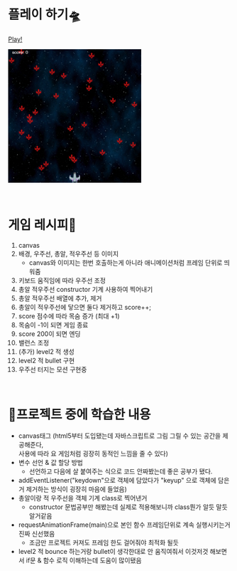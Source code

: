 # 플레이 하기🛸

[Play!](https://shooting-game-js-sand.vercel.app/)

<img src="images/썸네일.png" width="300px" height="300px"></img>

<br/>

# 게임 레시피🍦

1. canvas
2. 배경, 우주선, 총알, 적우주선 등 이미지
    - canvas와 이미지는 한번 호출하는게 아니라 애니메이션처럼 프레임 단위로 띄워줌
3. 키보드 움직임에 따라 우주선 조정
4. 총알 적우주선 constructor 기계 사용하여 찍어내기
5. 총알 적우주선 배열에 추가, 제거 
6. 총알이 적우주선에 닿으면 둘다 제거하고 score++;
7. score 점수에 따라 목숨 증가 (최대 +1)   
8. 목숨이 -1이 되면 게임 종료
9. score 200이 되면 엔딩
10. 밸런스 조정
11. (추가) level2 적 생성
12. level2 적 bullet 구현
13. 우주선 터지는 모션 구현중


<br/>

# 🧐프로젝트 중에 학습한 내용
 - canvas태그 (html5부터 도입됐는데 자바스크립트로 그림 그릴 수 있는 공간을 제공해준다, </br>
 사용에 따라 요 게임처럼 굉장히 동적인 느낌을 줄 수 있다)
 - 변수 선언 & 값 할당 방법
    - 선언하고 다음에 살 붙여주는 식으로 코드 안짜봤는데 좋은 공부가 됐다.
 - addEventListener("keydown"으로 객체에 담았다가 "keyup" 으로 객체에 담은거 제거하는 방식이 굉장히 마음에 들었음) 
 - 총알이랑 적 우주선을 객체 기계 class로 찍어낸거 
    - constructor 문법공부만 해봤는데 실제로 적용해보니까 class뭔가 알듯 말듯 알거같음
 - requestAnimationFrame(main)으로 본인 함수 프레임단위로 계속 실행시키는거 진짜 신선했음 
    - 조금만 프로젝트 커져도 프레임 한도 걸어줘야 최적화 될듯 
 - level2 적 bounce 하는거랑 bullet이 생각한대로 안 움직여줘서 이것저것 해보면서 if문 & 함수 로직 이해하는데 도움이 많이됐음
  
